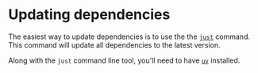 # Updating dependencies

The easiest way to update dependencies is to use the the [`just`][just] command. This command will update all dependencies to the latest version.

Along with the `just` command line tool, you'll need to have [`uv`][uv] installed.

[just]: https://just.systems/man/en/prerequisites.html
[uv]: https://docs.astral.sh/uv/getting-started/installation/
